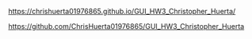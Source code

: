 https://chrishuerta01976865.github.io/GUI_HW3_Christopher_Huerta/

https://github.com/ChrisHuerta01976865/GUI_HW3_Christopher_Huerta
